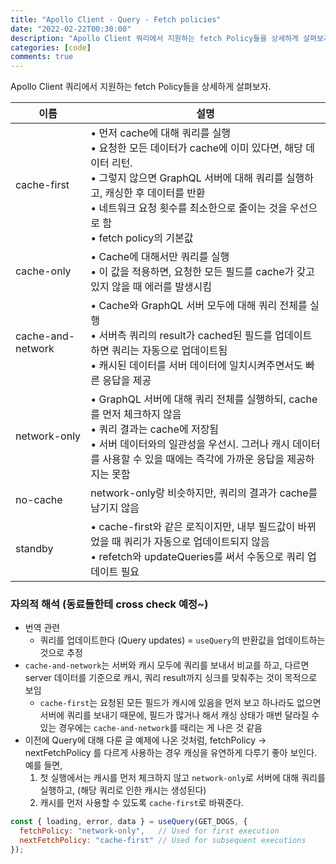 ```yaml
---
title: "Apollo Client - Query - Fetch policies"
date: "2022-02-22T00:30:00"
description: "Apollo Client 쿼리에서 지원하는 fetch Policy들을 상세하게 살펴보자."
categories: [code]
comments: true
---
```


Apollo Client 쿼리에서 지원하는 fetch Policy들을 상세하게 살펴보자.

| 이름 | 설명 |
| --- | --- |
| cache-first | • 먼저 cache에 대해 쿼리를 실행<br>• 요청한 모든 데이터가 cache에 이미 있다면, 해당 데이터 리턴.<br>• 그렇지 않으면 GraphQL 서버에 대해 쿼리를 실행하고, 캐싱한 후 데이터를 반환<br>• 네트워크 요청 횟수를 최소한으로 줄이는 것을 우선으로 함<br>• fetch policy의 기본값 |
| cache-only | • Cache에 대해서만 쿼리를 실행<br>• 이 값을 적용하면, 요청한 모든 필드를 cache가 갖고 있지 않을 때 에러를 발생시킴 |
| cache-and-network | • Cache와 GraphQL 서버 모두에 대해 쿼리 전체를 실행<br>• 서버측 쿼리의 result가 cached된 필드를 업데이트하면 쿼리는 자동으로 업데이트됨<br>• 캐시된 데이터를 서버 데이터에 일치시켜주면서도 빠른 응답을 제공 |
| network-only | • GraphQL 서버에 대해 쿼리 전체를 실행하되, cache를 먼저 체크하지 않음<br>• 쿼리 결과는 cache에 저장됨<br>• 서버 데이터와의 일관성을 우선시. 그러나 캐시 데이터를 사용할 수 있을 때에는 즉각에 가까운 응답을 제공하지는 못함 |
| no-cache | network-only랑 비슷하지만, 쿼리의 결과가 cache를 남기지 않음 |
| standby | • cache-first와 같은 로직이지만, 내부 필드값이 바뀌었을 때 쿼리가 자동으로 업데이트되지 않음<br>• refetch와 updateQueries를 써서 수동으로 쿼리 업데이트 필요 |

### 자의적 해석 (동료들한테 cross check 예정~)
- 번역 관련
  - 쿼리를 업데이트한다 (Query updates) = `useQuery`의 반환값을 업데이트하는 것으로 추정
- `cache-and-network`는 서버와 캐시 모두에 쿼리를 보내서 비교를 하고, 다르면 server 데이터를 기준으로 캐시, 쿼리 result까지 싱크를 맞춰주는 것이 목적으로 보임
  - `cache-first`는 요청된 모든 필드가 캐시에 있음을 먼저 보고 하나라도 없으면 서버에 쿼리를 보내기 때문에, 필드가 많거나 해서 캐싱 상태가 매번 달라질 수 있는 경우에는 `cache-and-network`를 때리는 게 나은 것 같음
- 이전에 Query에 대해 다룬 글 예제에 나온 것처럼, fetchPolicy → nextFetchPolicy 를 다르게 사용하는 경우 캐싱을 유연하게 다루기 좋아 보인다. 예를 들면,
  1. 첫 실행에서는 캐시를 먼저 체크하지 않고 `network-only`로 서버에 대해 쿼리를 실행하고, (해당 쿼리로 인한 캐시는 생성된다)
  2. 캐시를 먼저 사용할 수 있도록 `cache-first`로 바꿔준다.

```jsx
const { loading, error, data } = useQuery(GET_DOGS, {
  fetchPolicy: "network-only",   // Used for first execution
  nextFetchPolicy: "cache-first" // Used for subsequent executions
});
```
